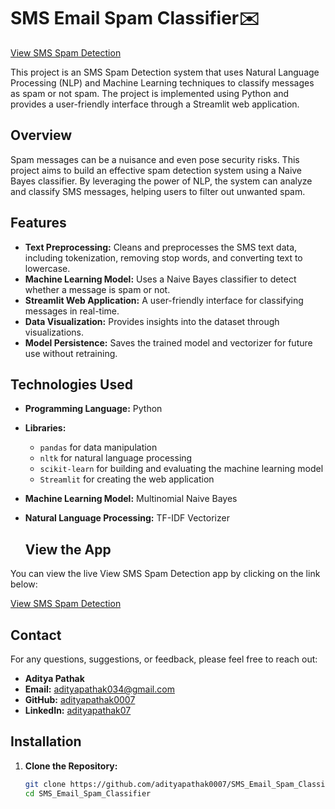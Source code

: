 # SMS Email Spam Classifier✉️
[View SMS Spam Detection](https://smsemailspamclassifier-92d9wf4ns5ufhqflappjxvr.streamlit.app/)

This project is an SMS Spam Detection system that uses Natural Language Processing (NLP) and Machine Learning techniques to classify messages as spam or not spam. The project is implemented using Python and provides a user-friendly interface through a Streamlit web application.

## Overview

Spam messages can be a nuisance and even pose security risks. This project aims to build an effective spam detection system using a Naive Bayes classifier. By leveraging the power of NLP, the system can analyze and classify SMS messages, helping users to filter out unwanted spam.

## Features

- **Text Preprocessing:** Cleans and preprocesses the SMS text data, including tokenization, removing stop words, and converting text to lowercase.
- **Machine Learning Model:** Uses a Naive Bayes classifier to detect whether a message is spam or not.
- **Streamlit Web Application:** A user-friendly interface for classifying messages in real-time.
- **Data Visualization:** Provides insights into the dataset through visualizations.
- **Model Persistence:** Saves the trained model and vectorizer for future use without retraining.

## Technologies Used

- **Programming Language:** Python
- **Libraries:** 
  - `pandas` for data manipulation
  - `nltk` for natural language processing
  - `scikit-learn` for building and evaluating the machine learning model
  - `Streamlit` for creating the web application
- **Machine Learning Model:** Multinomial Naive Bayes
- **Natural Language Processing:** TF-IDF Vectorizer

  ## View the App

You can view the live View SMS Spam Detection app by clicking on the link below:

[View SMS Spam Detection](https://smsemailspamclassifier-92d9wf4ns5ufhqflappjxvr.streamlit.app/)


## Contact

For any questions, suggestions, or feedback, please feel free to reach out:

- **Aditya Pathak**
- **Email:** adityapathak034@gmail.com
- **GitHub:** [adityapathak0007](https://github.com/adityapathak0007)
- **LinkedIn:** [adityapathak07](www.linkedin.com/in/adityapathak07)

## Installation

1. **Clone the Repository:**

   ```bash
   git clone https://github.com/adityapathak0007/SMS_Email_Spam_Classifier.git
   cd SMS_Email_Spam_Classifier
